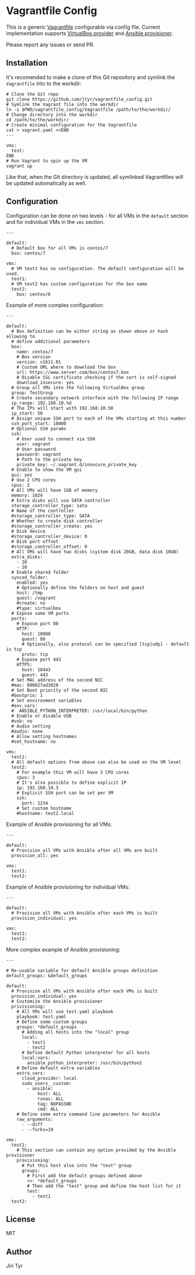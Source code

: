 Vagrantfile Config
==================

This is a generic
[Vagrantfile](https://www.vagrantup.com/docs/vagrantfile/) configurable
via config file. Current implementation supports [VirtualBox
provider](https://www.vagrantup.com/docs/virtualbox/) and [Ansible
provisioner](https://www.vagrantup.com/docs/provisioning/ansible.html).

Please report any issues or send PR.


Installation
------------

It's recomended to make a clone of this Git repository and symlink the
`Vagrantfile` into to the workdir:

```
# Clone the Git repo
git clone https://github.com/jtyr/vagrantfile_config.git
# Symlink the Vagrant file into the workdir
ln -s $PWD/vagrantfile_config/Vagrantfile /path/to/the/workdir/
# Change directory into the workdir
cd /path/to/the/workdir/
# Create minimal configuration for the Vagrantfile
cat > vagrant.yaml <<END
---

vms:
  test:
END
# Run Vagrant to spin up the VM
vagrant up
```

Like that, when the Git directory is updated, all symlinked Vagrantfiles
will be updated automatically as well.


Configuration
-------------

Configuration can be done on two levels - for all VMs in the `default`
section and for individual VMs in the `vms` section.

```
---

default:
  # Default box for all VMs is centos/7
  box: centos/7

vms:
  # VM test1 has no configuration. The default configuration will be used.
  test1:
  # VM test2 has custom configuration for the box name
  test2:
    box: centos/6
```

Example of more complex configuration:

```
---

default:
  # Box definition can be either string as shown above or hash allowing to
  # define additional parameters
  box:
    name: centos/7
    # Box version
    version: v1611.01
    # Custom URL where to download the box
    url: https://www.server.com/box/centos7.box
    # Disable SSL certificate checking if the cert is self-signed
    download_insecure: yes
  # Group all VMs into the following VirtualBox group
  group: TestGroup
  # Create secondary network interface with the following IP range
  ip_range: 192.168.10.%d
  # The IPs will start with 192.168.10.50
  ip_start: 50
  # Assign unique SSH port to each of the VMs starting at this number
  ssh_port_start: 10000
  # Optional SSH params
  ssh:
    # User used to connect via SSH
    user: vagrant
    # User password
    password: vagrant
    # Path to the private key
    private_key: ~/.vagrant.d/insecure_private_key
  # Enable to show the VM gui
  gui: yes
  # Use 2 CPU cores
  cpus: 2
  # All VMs will have 1GB of memory
  memory: 1024
  # Extra disks will use SATA controller
  storage_controller_type: sata
  # Name of the controller
  #storage_controller_type: SATA
  # Whether to create disk controller
  #storage_controller_create: yes
  # Disk device
  #storage_controller_device: 0
  # Disk port offset
  #storage_controller_offset: 0
  # All VMs will have two disks (system disk 20GB, data disk 10GB)
  extra_disks:
    - 20
    - 10
  # Enable shared folder
  synced_folder:
    enabled: yes
    # Optionally define the folders on host and guest
    host: /tmp
    guest: /vagrant
    #create: no
    #type: virtualbox
  # Expose some VM ports
  ports:
    # Expose port 80
    HTTP:
      host: 10080
      guest: 80
      # Optionally, also protocol can be specified [tcp|udp] - default is tcp
      proto: tcp
    # Expose port 443
    HTTPS:
      host: 10443
      guest: 443
  # Set MAC address of the second NIC
  #mac: 080027ad3020
  # Set Boot priority of the second NIC
  #bootprio: 1
  # Set environment variables
  #env_vars:
  #  ANSIBLE_PYTHON_INTERPRETER: /usr/local/bin/python
  # Enable or disable USB
  #usb: no
  # Audio setting
  #audio: none
  # Allow setting hostnames
  #set_hostname: no

vms:
  test1:
  # All default options from above can also be used on the VM level
  test2:
    # For example this VM will have 3 CPU cores
    cpus: 3
    # It's also possible to define explicit IP
    ip: 192.168.10.3
    # Explicit SSH port can be set per VM
    ssh:
      port: 1234
    # Set custom hostname
    #hostname: test2.local
```

Example of Ansible provisioning for all VMs:

```
---

default:
  # Provision all VMs with Ansible after all VMs are built
  provision_all: yes

vms:
  test1:
  test2:
```

Example of Ansible provisioning for individual VMs:

```
---

default:
  # Provision all VMs with Ansible after each VMs is built
  provision_individual: yes

vms:
  test1:
  test2:
```

More complex example of Ansible provisioning:

```
---

# Re-usable variable for default Ansible groups definition
default_groups: &default_groups

default:
  # Provision all VMs with Ansible after each VMs is built
  provision_individual: yes
  # Customize the Ansible provisioner
  privisioning:
    # All VMs will use test.yaml playbook
    playbook: test.yaml
    # Define some custom groups
    groups: *default_groups
      # Adding all hosts into the "local" group
      local:
        - test1
        - test2
      # Define default Python interpreter for all hosts
      local:vars:
        ansible_python_interpreter: /usr/bin/python2
    # Define default extra variables
    extra_vars:
      cloud_provider: local
      sudo_users__custom:
        - ansible:
            host: ALL
            runas: ALL
            tag: NOPASSWD
            cmd: ALL
    # Define some extra command line parameters for Ansible
    raw_arguments:
      - --diff
      - --forks=10

vms:
  test1:
    # This section can contain any option provided by the Ansible provisioner
    provisioning:
      # Put this host also into the "test" group
      groups:
        # First add the default groups defined above
        <<: *default_groups
        # Then add the "test" group and define the host list for it
        test:
          - test1
  test2:
```


License
-------

MIT


Author
------

Jiri Tyr
